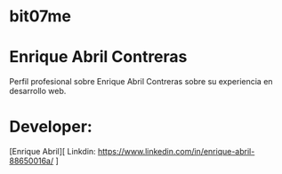 # bit07me
# Enrique Abril Contreras 
Perfil profesional sobre Enrique Abril Contreras sobre su experiencia en desarrollo web.

# Developer:
[Enrique Abril][ Linkdin: https://www.linkedin.com/in/enrique-abril-88650016a/ ]